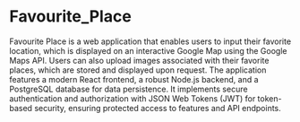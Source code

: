 # Favourite_Place
Favourite Place is a web application that enables users to input their favorite location, which is displayed on an interactive Google Map using the Google Maps API. Users can also upload images associated with their favorite places, which are stored and displayed upon request. The application features a modern React frontend, a robust Node.js backend, and a PostgreSQL database for data persistence. It implements secure authentication and authorization with JSON Web Tokens (JWT) for token-based security, ensuring protected access to features and API endpoints.
